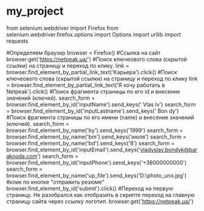 # my_project
from selenium.webdriver import Firefox
from selenium.webdriver.firefox.options import Options
import urllib
import requests

#Определяем браузер
browser = Firefox() 
#Ссылка на сайт
browser.get('https://netpeak.ua/') 
#Поиск ключеового слова (скрытой ссылки) на страницу и переход по клику.
link = browser.find_element_by_partial_link_text('Карьера').click() 
#Поиск ключеового слова (скрытой ссылки) на страницу и переход по клику
link = browser.find_element_by_partial_link_text('Я хочу работать в Netpeak').click() 
#Поиск фрагмента страницы по его id и внесение значений (ключей).
search_form = browser.find_element_by_id('inputName').send_keys(' Vlas lv') 
search_form = browser.find_element_by_id('inputLastname').send_keys(' Bon dy') 
#Поиск фрагмента страницы по его имени (name) и внесение значений (ключей).
search_form = browser.find_element_by_name('by').send_keys('1999') 
search_form = browser.find_element_by_name('bm').send_keys('июля') 
search_form = browser.find_element_by_name('bd').send_keys('8') 
search_form = browser.find_element_by_id('inputEmail').send_keys('vladyslav.bondyk@barakooda.com') 
search_form = browser.find_element_by_id('inputPhone').send_keys('+38000000000') 
search_form = browser.find_element_by_name('up_file').send_keys('D:\photo_uno.jpg') 
#клик по кнопке "отправить резюме"
browser.find_element_by_id('submit').click() 
#Переход на первую страницу. Не разобрался как отобразить в скрипте переход на главную страницу сайта через ссылку логотип.
browser.get('https://netpeak.ua/') 
